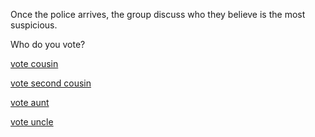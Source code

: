 Once the police arrives, the group discuss who they believe is the most suspicious.

Who do you vote?

[vote cousin](../uncledeath.md)

[vote second cousin](../badend1.md)

[vote aunt](../goodend.md)

[vote uncle]()